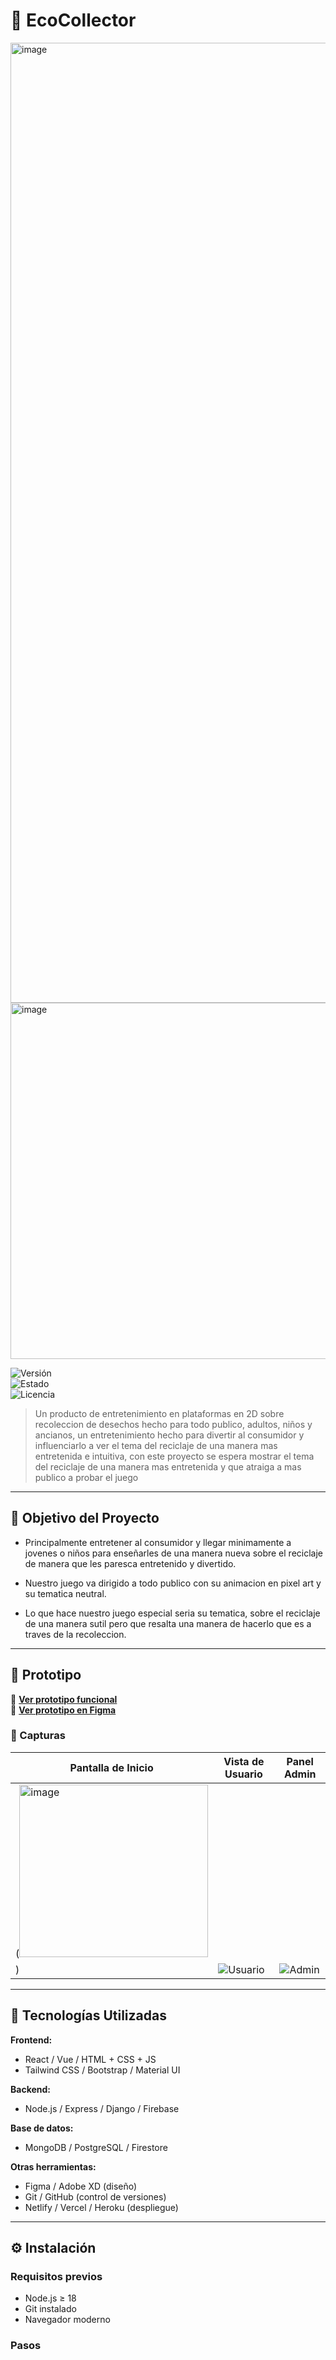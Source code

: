 # 🚀 EcoCollector
<img width="1024" height="1536" alt="image" src="https://github.com/user-attachments/assets/5f15db6f-cc69-4fa3-8440-e78957481d63" />

<img width="1396" height="570" alt="image" src="https://github.com/user-attachments/assets/8d72411d-eabe-4318-8178-2a771a294515" />


![Versión](https://img.shields.io/badge/versión-1.0.5-blue)  
![Estado](https://img.shields.io/badge/estado-en%20prototipo-yellow)  
![Licencia](https://img.shields.io/badge/licencia-MIT-green)

>Un producto de entretenimiento en plataformas en 2D sobre recoleccion de desechos
hecho para todo publico, adultos, niños y ancianos, un entretenimiento hecho
para divertir al consumidor y influenciarlo a ver el tema del
reciclaje de una manera mas entretenida e intuitiva, con este proyecto se espera
mostrar el tema del reciclaje de una manera mas entretenida y que atraiga a mas
publico a probar el juego
>
---

## 🎯 Objetivo del Proyecto

- Principalmente entretener al consumidor y llegar minimamente a 
  jovenes o niños para enseñarles de una manera nueva sobre
  el reciclaje de manera que les paresca entretenido y divertido.
  
- Nuestro juego va dirigido a todo publico con su animacion en
  pixel art y su tematica neutral.
  
- Lo que hace nuestro juego especial seria su tematica, sobre
  el reciclaje de una manera sutil pero que resalta una manera
  de hacerlo que es a traves de la recoleccion.

---

## 🧪 Prototipo

🔗 **[Ver prototipo funcional](https://tuprototipo.netlify.app)**  
📁 **[Ver prototipo en Figma](https://www.figma.com/file/...)**

### 📸 Capturas

| Pantalla de Inicio | Vista de Usuario | Panel Admin |
|--------------------|------------------|-------------|
|(<img width="302" height="276" alt="image" src="https://github.com/user-attachments/assets/76e99c27-2373-4f38-9dd8-80d045f3cd82" />
) | ![Usuario](./assets/usuario.png) | ![Admin](./assets/admin.png) |

---

## 🧰 Tecnologías Utilizadas

**Frontend:**
- React / Vue / HTML + CSS + JS  
- Tailwind CSS / Bootstrap / Material UI

**Backend:**
- Node.js / Express / Django / Firebase

**Base de datos:**
- MongoDB / PostgreSQL / Firestore

**Otras herramientas:**
- Figma / Adobe XD (diseño)
- Git / GitHub (control de versiones)
- Netlify / Vercel / Heroku (despliegue)

---

## ⚙️ Instalación

### Requisitos previos

- Node.js ≥ 18  
- Git instalado  
- Navegador moderno

### Pasos

